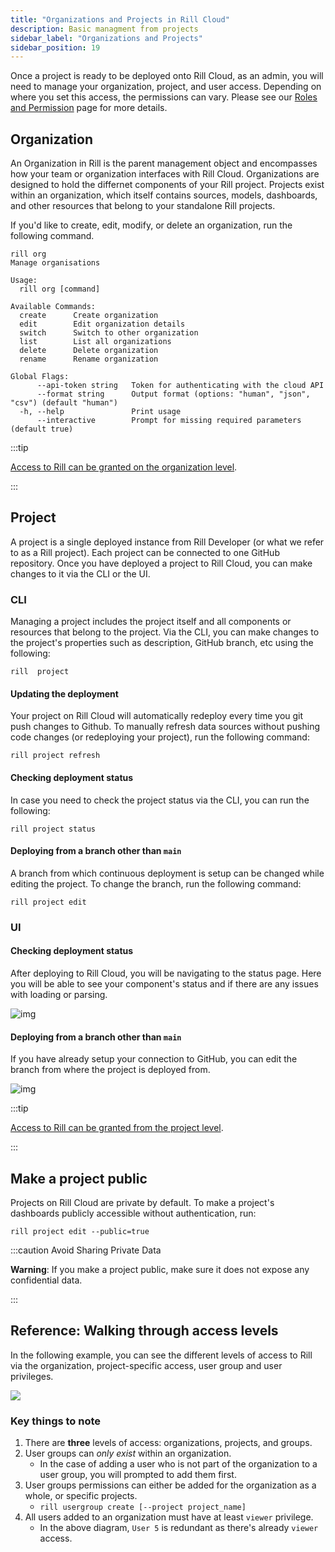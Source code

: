 ```yaml
---
title: "Organizations and Projects in Rill Cloud"
description: Basic managment from projects 
sidebar_label: "Organizations and Projects"
sidebar_position: 19
---
```


Once a project is ready to be deployed onto Rill Cloud, as an admin, you will need to manage your organization, project, and user access. Depending on where you set this access, the permissions can vary. Please see our [Roles and Permission](roles-permissions.md) page for more details.

## Organization

An Organization in Rill is the parent management object and encompasses how your team or organization interfaces with Rill Cloud. Organizations are designed to hold the differnet components of your Rill project. Projects exist within an organization, which itself contains sources, models, dashboards, and other resources that belong to your standalone Rill projects.

If you'd like to create, edit, modify, or delete an organization, run the following command.

```
rill org
Manage organisations

Usage:
  rill org [command]

Available Commands:
  create      Create organization
  edit        Edit organization details
  switch      Switch to other organization
  list        List all organizations
  delete      Delete organization
  rename      Rename organization

Global Flags:
      --api-token string   Token for authenticating with the cloud API
      --format string      Output format (options: "human", "json", "csv") (default "human")
  -h, --help               Print usage
      --interactive        Prompt for missing required parameters (default true)
```

:::tip

[Access to Rill can be granted on the organization level](user-management.md#adding-a-member-to-the-organization).

:::

## Project

A project is a single deployed instance from Rill Developer (or what we refer to as a Rill project). Each project can be connected to one GitHub repository. Once you have deployed a project to Rill Cloud, you can make changes to it via the CLI or the UI.

### CLI
Managing a project includes the project itself and all components or resources that belong to the project. Via the CLI, you can make changes to the project's properties such as description, GitHub branch, etc using the following:
```
rill  project 
```

#### Updating the deployment

Your project on Rill Cloud will automatically redeploy every time you git push changes to Github. To manually refresh data sources without pushing code changes (or redeploying your project), run the following command:

```
rill project refresh
```


#### Checking deployment status

In case you need to check the project status via the CLI, you can run the following:
```
rill project status
```

#### Deploying from a branch other than `main`
A branch from which continuous deployment is setup can be changed while editing the project. To change the branch, run the following command:
```
rill project edit
```

### UI

#### Checking deployment status
After deploying to Rill Cloud, you will be navigating to the status page. Here you will be able to see your component's status and if there are any issues with loading or parsing.

![img](/img/manage/project-management/status.png)


#### Deploying from a branch other than `main`
If you have already setup your connection to GitHub, you can edit the branch from where the project is deployed from.

![img](/img/manage/project-management/main-branch.png)

:::tip

[Access to Rill can be granted from the project level](user-management.md#adding-a-member-to-a-specific-project).

:::


## Make a project public

Projects on Rill Cloud are private by default. To make a project's dashboards publicly accessible without authentication, run:
```
rill project edit --public=true
```

:::caution Avoid Sharing Private Data

**Warning**: If you make a project public, make sure it does not expose any confidential data.

:::


## Reference: Walking through access levels


In the following example, you can see the different levels of access to Rill via the organization, project-specific access, user group and user privileges.


<img src = '/img/manage/project-management/project-access.png' class='rounded-gif' />


### Key things to note
1. There are **three** levels of access: organizations, projects, and groups.
2. User groups can _only exist_ within an organization.
    - In the case of adding a user who is not part of the organization to a user group, you will prompted to add them first.
3. User groups permissions can either be added for the organization as a whole, or specific projects.
    - `rill usergroup create [--project project_name]`    
4. All users added to an organization must have at least `viewer` privilege. 
    - In the above diagram, `User 5` is redundant as there's already `viewer` access.
